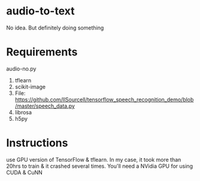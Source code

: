 # audio-to-text
No idea. But definitely doing something

# Requirements
audio-no.py
1. tflearn
2. scikit-image
3. File: https://github.com/llSourcell/tensorflow_speech_recognition_demo/blob/master/speech_data.py
4. librosa
5. h5py

# Instructions
use GPU version of TensorFlow & tflearn. In my case, it took more than 20hrs to train & it crashed several times. You'll need a NVidia GPU for using CUDA & CuNN
